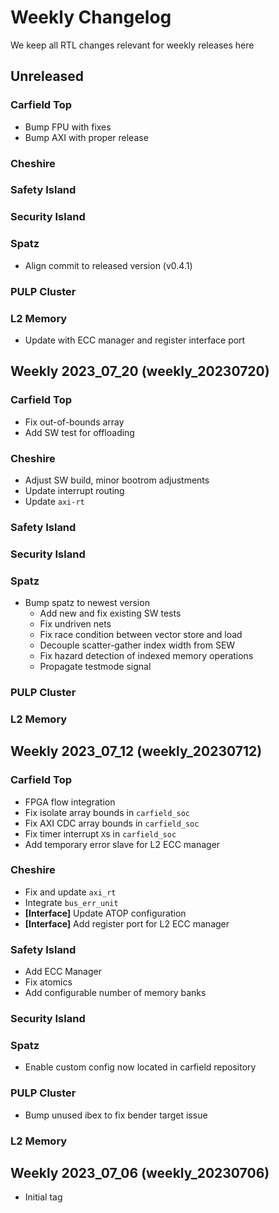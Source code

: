 # Weekly Changelog

We keep all RTL changes relevant for weekly releases here

## Unreleased

### Carfield Top
- Bump FPU with fixes
- Bump AXI with proper release

### Cheshire

### Safety Island

### Security Island

### Spatz
- Align commit to released version (v0.4.1)

### PULP Cluster

### L2 Memory
- Update with ECC manager and register interface port


## Weekly 2023_07_20 (weekly_20230720)

### Carfield Top
- Fix out-of-bounds array
- Add SW test for offloading

### Cheshire
- Adjust SW build, minor bootrom adjustments
- Update interrupt routing
- Update `axi-rt`

### Safety Island

### Security Island

### Spatz
- Bump spatz to newest version
  - Add new and fix existing SW tests
  - Fix undriven nets
  - Fix race condition between vector store and load
  - Decouple scatter-gather index width from SEW
  - Fix hazard detection of indexed memory operations
  - Propagate testmode signal

### PULP Cluster

### L2 Memory


## Weekly 2023_07_12 (weekly_20230712)

### Carfield Top
* FPGA flow integration
* Fix isolate array bounds in `carfield_soc`
* Fix AXI CDC array bounds in `carfield_soc`
* Fix timer interrupt `X`s in `carfield_soc`
* Add temporary error slave for L2 ECC manager

### Cheshire
* Fix and update `axi_rt`
* Integrate `bus_err_unit`
* **[Interface]** Update ATOP configuration
* **[Interface]** Add register port for L2 ECC manager

### Safety Island
* Add ECC Manager
* Fix atomics
* Add configurable number of memory banks

### Security Island

### Spatz
* Enable custom config now located in carfield repository

### PULP Cluster
* Bump unused ibex to fix bender target issue

### L2 Memory


## Weekly 2023_07_06 (weekly_20230706)

* Initial tag

